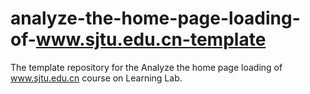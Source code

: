 # analyze-the-home-page-loading-of-www.sjtu.edu.cn-template
The template repository for the Analyze the home page loading of www.sjtu.edu.cn course on Learning Lab.
